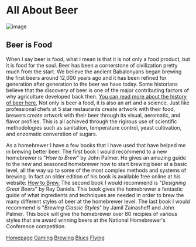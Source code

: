# All About Beer

![image](https://news.berkeley.edu/wp-content/uploads/2018/03/beerhops750.jpg)

## Beer is Food

When I say beer is food, what I mean is that it is not only a food product, but it is food for the soul. Beer has been a cornerstone of civilization pretty much from the start. We believe the ancient Babalonyans began brewing the first beers around 12,000 years ago and it has been refined for generation after generation to the beer we have today. Some historians believe that the discovery of beer is one of the major contributing factors of why agriculture developed back then. [You can read more about the history of beer here.](https://en.wikipedia.org/wiki/History_of_beer) Not only is beer a food, it is also an art and a science. Just like professional chefs at 5 star restaurants create artwork with their food, brewers create artwork with their beer through its visual, aeromatic, and flavor profiles. This is all achieved through the rigirous use of scientific methodologies such as sanitation, temperature control, yeast cultivation, and enzomatic converstion of sugars.

As a homebrewer I have a few books that I have used that have helped me in brewing better beer. The first book I would recommend to a new homebrewer is "*How to Brew*" by John Palmer. He gives an amazing guide to the new and seasoned homebrewer how to start brewing beer at a basic level, all the way up to some of the most complex methods and systems of brewing. In fact an older edition of his book is available free online at his website: [How to Brew.](http://howtobrew.com/book/) The second book I would recommend is "*Designing Great Beers*" by Ray Daniels. This book gives the homebrewer a fantastic guide of what ingredients and techniques are needed in order to brew the many different styles of beer at the homebrewer level. The last book I would recommend is "*Brewing Classic Styles*" by Jamil Zainasheff and John Palmer. This book will give the homebrewer over 80 recipies of various styles that are award winning beers at the National Homebrewer's Conference competition.

[Homepage](README.md)
[Gaming](Gaming.md)
[Brewing](Brewing.md)
[Blues](Blues)
[Flying](Flying.md)

